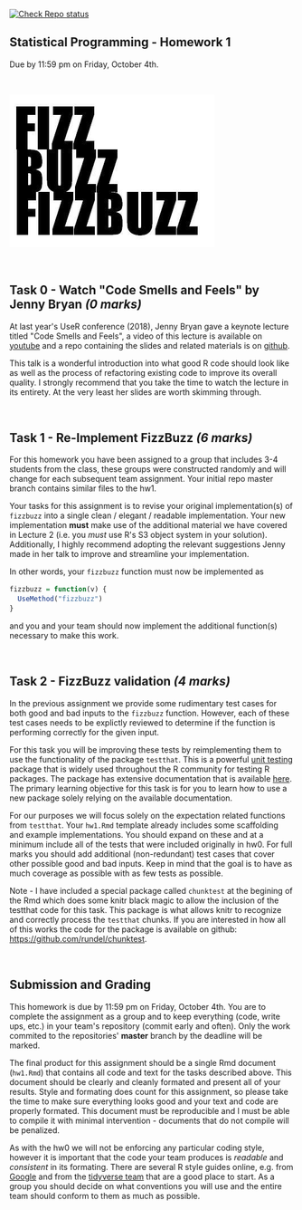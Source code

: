 [![Check Repo status](https://github.com/statprog-s1-2019/hw1/workflows/Check%20Repo/badge.svg)](https://github.com/statprog-s1-2019/hw1/actions)


Statistical Programming - Homework 1
-------------

Due by 11:59 pm on Friday, October 4th.


<br/>

![fizz buzz](fizzbuzz.png?raw=true)

<br/>

## Task 0 - Watch "Code Smells and Feels" by Jenny Bryan *(0 marks)*

At last year's UseR conference (2018), Jenny Bryan gave a keynote lecture titled "Code Smells and Feels", a video of this lecture is available on [youtube](https://www.youtube.com/watch?v=7oyiPBjLAWY) and a repo containing the slides and related materials is on [github](https://github.com/jennybc/code-smells-and-feels).

This talk is a wonderful introduction into what good R code should look like as well as the process of refactoring existing code to improve its overall quality. I strongly recommend that you take the time to watch the lecture in its entirety. At the very least her slides are worth skimming through.

<br/>

## Task 1 - Re-Implement FizzBuzz *(6 marks)*

For this homework you have been assigned to a group that includes 3-4 students from the class, these groups were constructed randomly and will change for each subsequent team assignment. Your initial repo master branch contains similar files to the hw1.

Your tasks for this assignment is to revise your original implementation(s) of `fizzbuzz` into a single clean / elegant / readable implementation. Your new implementation **must** make use of the additional material we have covered in Lecture 2 (i.e. you *must* use R's S3 object system in your solution). Additionally, I highly recommend adopting the relevant suggestions Jenny made in her talk to improve and streamline your implementation.

In other words, your `fizzbuzz` function must now be implemented as

```r
fizzbuzz = function(v) {
  UseMethod("fizzbuzz")
}
```

and you and your team should now implement the additional function(s) necessary to make this work.


<br/>

## Task 2 - FizzBuzz validation *(4 marks)*

In the previous assignment we provide some rudimentary test cases for both good and bad inputs to the `fizzbuzz` function. However, each of these test cases needs to be explictly reviewed to determine if the function is performing correctly for the given input.

For this task you will be improving these tests by reimplementing them to use the functionality of the package `testthat`. This is a powerful [unit testing](https://en.wikipedia.org/wiki/Unit_testing) package that is widely used throughout the R community for testing R packages. The package has extensive documentation that is available [here](https://testthat.r-lib.org/reference/index.html). The primary learning objective for this task is for you to learn how to use a new package solely relying on the available documentation. 

For our purposes we will focus solely on the expectation related functions from `testthat`. Your `hw1.Rmd` template already includes some scaffolding and example implementations. You should expand on these and at a minimum include all of the tests that were included originally in hw0. For full marks you should add additional (non-redundant) test cases that cover other possible good and bad inputs. Keep in mind that the goal is to have as much coverage as possible with as few tests as possible.

Note - I have included a special package called `chunktest` at the begining of the Rmd which does some knitr black magic to allow the inclusion of the testthat code for this task. This package is what allows knitr to recognize and correctly process the `testthat` chunks. If you are interested in how all of this works the code for the package is available on github: https://github.com/rundel/chunktest.


<br/>

## Submission and Grading

This homework is due by 11:59 pm on Friday, October 4th. You are to complete the assignment as a group and to keep everything (code, write ups, etc.) in your team's repository (commit early and often). Only the work commited to the repositories' **master** branch by the deadline will be marked.

The final product for this assignment should be a single Rmd document (`hw1.Rmd`) that contains all code and text for the tasks described above. This document should be clearly and cleanly formated and present all of your results. Style and formating does count for this assignment, so please take the time to make sure everything looks good and your text and code are properly formated. This document must be reproducible and I must be able to compile it with minimal intervention - documents that do not compile will be penalized. 

As with the hw0 we will not be enforcing any particular coding style, however it is important that the code your team produces is *readable* and *consistent* in its formating. There are several R style guides online, e.g. from [Google](https://google.github.io/styleguide/Rguide.xml) and from the [tidyverse team](https://style.tidyverse.org/) that are a good place to start. As a group you should decide on what conventions you will use and the entire team should conform to them as much as possible.

<br/>
